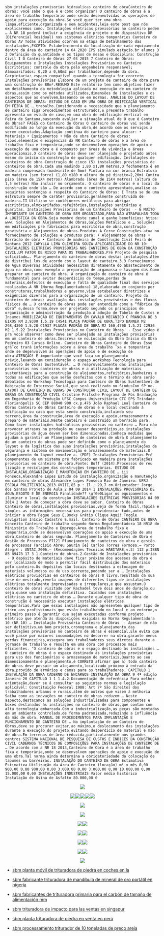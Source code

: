 
```
sbm instalações provisorias hidraulicas canteiro de obraCanteiro de obras: você sabe o que é e como organizar? O canteiro de obras é a área de trabalho temporário onde serão desenvolvidas as operações de apoio para execução da obra.Se você quer ter uma obra limpa,eficiente,organizada e sem acidentes,leia este post que nós explicaremos como. Instalações elétricas provisórias no canteiro pedem … A NR 18 poderá incluir a exigência de projeto e do dispositivo DR (Diferencial Residual) nos sistemas elétricos temporários Canteiro de Obras AV Todas atividades ocorrem na etapa de Detalhamento das instalações,EXCETO: Estabelecimento da localização de cada equipamento dentro da área do canteiro 14 04 2020 EPS simulado.estacio.br alunos 3 3 Definição da quantidade e os tipos de mesas e Disciplina: Construção Civil I O Canteiro de Obras 27 03 2015 7 Canteiro de Obras: Equipamentos e Instalações Instalações Provisórias no Canteiro Escritórios: controle da obra pelo engenheiro responsável; Almoxarifados: 0,20 a 0,60m2 por trabalhador,depende da obra. Carpintaria: espaço compatível quando a tecnologia for concreto Instalações provisórias Elabore de um projeto de canteiro de obra para uma construção de 80m².RESUMO Este relatório tem como objetivo fazer um detalhamento da metodologia aplicada na execução de um canteiro de obras,assim como os métodos utilizados,dimensões de instalações e os aspectos que as envolvem,baseando se em normas. ANÁLISE DO LAYOUT DE CANTEIROS DE OBRAS: ESTUDO DE CASO EM UMA OBRA DE EDIFICAÇÃO VERTICAL EM FEIRA DE … trabalho.Considerando a necessidade que o planejamento de canteiro siga procedimentos estruturados,o presente trabalho apresenta um estudo de caso,em uma obra de edificação vertical em Feira de Santana,buscando avaliar a situação atual de O que é Canteiro de Obras? FASES do Canteiro de Obras O canteiro de obras vai sendo modificado ao longo da execução da obra,de acordo com os serviços a serem executados.Adaptação contínua do canteiro para alocar: • Materiais • Equipamentos • Mão de obra Canteiro de obras: tipos,elementos e exigências da NR Canteiro de obras é a área de trabalho fixa e temporária,onde se desenvolvem operações de apoio e execução de uma obra e é composto por áreas de vivência e áreas operacionais.O canteiro de obras deve ser planejado e projetado antes mesmo do início da construção de qualquer edificação. Instalações de canteiros de obra Construção de cinco (5) instalações provisórias de canteiros de obra.Cada uma medindo 1,80 x1,80 metros.O fechamento é em madeira compensada (madeirite de 5mm) Pintura na cor branca Estrutura em madeira (sem forro) (1,80 x180 m altura do pé direito=2,20m) Contra piso (área de 15X4 metros) Alambrado (área de 15X4 metros) (altura de 1,5 metros) Não incluir no orçamento. O canteiro de obras é o local da construção onde são … De acordo com o contexto apresentado,analise as seguintes sentenças a respeito do Canteiro de Obras: I Trata se de uma estrutura sempre de caráter provisório,geralmente construída de madeira.II Utilizam se contêineres metálicos para abrigar escritórios,almoxarifados,refeitórios,instalações sanitárias e guaritas. Instalações Provisórias de um Canteiro de Obras  · É MUITO IMPORTANTE UM CANTEIRO DE OBRA BEM ORGANIZADO,PARA NÃO ATRAPALHAR TODA A LOGÍSTICA DA OBRA.Seja membro deste canal e ganhe benefícios: https: www. Soluções em Alojamentos de Obras,Galpões Metálicos e … Soluções em edificações pré fabricadas para escritório de obra,construção provisória e Alojamentos de obras.Produtos A Cerne Construções atua no fornecimento de soluções e produtos para: • Alojamentos de obras • Barracão de obra • Canteiro de madeira de Construção Civil Feira de Santana 2012 CAMYLLA LIMA OLIVEIRA SOUZA APLICABILIDADE DO NR 10: INSTALAÇÕES ELETRICAS PROVISORIAS NOS CANTEIROS DE OBRA DA CONSTRUÇÃO CIVIL,UM FATOR DE RISCO PARA OS TRABALHADORES.Pré Projeto de pesquisa solicitado…. Planejamento do canteiro de obras destas instalações.Além de distribui los de acordo com o layout do canteiro.3.3 Fornecimento de Água Diversas atividades necessitam diretamente do abastecimento de água na obra,como exemplo a preparação de argamassa e lavagem das Como preparar um canteiro de obra. A organização do canteiro de obra é fundamental para evitar desperdícios de tempo,perdas de materiais,defeitos de execução e falta de qualidade final dos serviços realizados.A NR (Norma Regulamentadora) 18,elaborada em conjunto por construtoras,trabalhadores e governo,visa estabelecer diretrizes e exigências diversas para a organização de um canteiro. Projeto do canteiro de obras: avaliação das instalações provisórias e dos fluxos físicos de … O canteiro de obras pode ser entendido como a “fábrica da obra” e,dessa forma,deve ser projetado segundo os princípios de organização e administração da produção.A adoção de Tabela de Custos e Insumos MOBILIZAÇÃO DE EQUIPAMENTOS EM CAVALO MECÂNICO C PRANCHA DE 3 EIXOS KM 2,9300 1.5.19 C4541 PLACA PADRÃO DE OBRA,TIPO BANNER M2 298,4300 1.5.20 C1937 PLACAS PADRÃO DE OBRA M2 160,4700 1.5.21 C2936 M2 1.5.22 Instalações Provisórias no Canteiro de Obras  · Esse vídeo é pra você observar como deve ser planejado as instalações provisórias em um canteiro de obras.Inscreva se no.Locação da Obra Inicio da Obra Pedreiro 03 Cursos Online. Canteiro de Obras Canteiro de Obras Esse grá˜co trará informações sobre a área de trabalho ˜xa e temporária onde se desenvolvem as operações de apoio e de execução de obra.ATENÇÃO! É importante que você faça um planejamento prévio,levando em consideração o espaço Workshop Tecnologia para Canteiro de Obras Sustentável: … O reaproveitamento das instalações provisórias nos canteiros de obras e a utilização de materiais sustentáveis para a construção de alojamentos,refeitórios,banheiros e todas as edificações que serão desfeitas com o término da obra serão debatidos no Workshop Tecnologia para Canteiro de Obras Sustentável de Habitação de Interesse Social,que será realizado no SindusCon SP no. LAYOUT DE CANTEIRO DE OBRAS DA CONSTRUÇÃO CIVIL LAYOUT DE CANTEIRO DE OBRAS DA CONSTRUÇÃO CIVIL Cristine Fritsche Programa de Pós Graduação em Engenharia de Produção UFSC Campus Universitário CTC EPS Trindade Florianópolis SC CEP 88040 900 cx.p.476 João Raphael Leal Canteiro de Obras Canteiro de Obras Canteiro de obras é o local destinado à edificação ou casa que esta sendo construida,incluindo seu terreno,área da construção,área de execução e apoio,armazenamento e preparo de materiais.Neste canteiro é construído um barracão para. Como fazer instalações hidráulicas provisórias no canteiro … Para não provocar atrasos na produção ou causar desperdícios,as instalações provisórias de água devem ser bem dimensionadas.Conheça medidas que ajudam a garantir um Planejamento de canteiros de obra O planejamento de um canteiro de obras pode ser definido como o planejamento do layout e da logística das suas instalações provisórias,instalações de segurança e sistema de movimentação e armazenamento de materiais.O planejamento do layout envolve a. (PDF) Instalações Provisórias Pré Componentes de um sistema pré fabricado em madeira para instalações provisórias em canteiro de obra.Fonte: Boff (2014).Processos de reu lização e reciclagem das construções temporárias. ESTUDO DE INSTALAÇÃO,ORGANIZAÇÃO E MANUTENÇÃO EM CANTEIRO DE … iii Fonseca,Alexandre Lopes Estudo de instalação,organização e manutenção em canteiro de obras Alexandre Lopes Fonseca Rio de Janeiro: UFRJ ESCOLA POLITÉCNICA,2013.XVIII,85 p.: Il.; 29,7 cm.Orientador: Jorge dos Santos Projeto de Aula 2 04 09 2014 1 INSTALAÇÕES PROVISÓRIAS DE ÁGUA,ESGOTO E DE ENERGIA Finalidade?? \uf0e0Ligar os equipamentos e iluminar o local da construção INSTALAÇÕES ELÉTRICAS PROVISÓRIAS 04 09 2014 2 Antes de começar a obra deve se saber. Canteiro de Obras Canteiro de obras,instalações provisórias,veja de forma fácil,rápida e simples as informações necessárias para providenciar tudo,antes de iniciar a obra Pegue Seus E.Books Grátis Clique Aqui! Toggle navigation Início Cadastro E.mail. Canteiro de Obras CANTEIRO DE OBRA Conceito Canteiro de trabalho segundo Norma Regulamentadora 18 NR18 do Ministério do Trabalho e Emprego.Área de trabalho fixa e temporária,onde se desenvolvem operações de apoio e execução de uma obra.Canteiro de obras segundo. Planejamento de Canteiros de Obra e Gestão de Processos P7121 Planejamento de canteiros de obra e gestão de processos Tarcisio Abreu Saurin [e] Carlos Torres Formoso.— Porto Alegre : ANTAC,2006.— (Recomendações Técnicas HABITARE,v.3) 112 p.ISBN 85 89478 17 3 1.Canteiro de obras.2.Gestão de Instalações provisórias  · O depósito de materiais deve ficar próximo dos acessos da obra e ser localizado de modo a permitir fácil distribuição dos materiais pelo canteiro.Os depósitos são locais destinados a estocagem de materiais volumosos ou de uso corrente,podendo ser a … Instalações elétricas provisórias em canteiros de obras O livro,resultado da sua tese de mestrado,revela imagens de diferentes tipos de instalações elétricas totalmente improvisadas e irregulares,e que assustam.O canteiro de obras visitado por Rachadel teve dois anos de duração,ou seja,quase uma instalação definitiva. Cuidados com instalações elétricas no canteiro de obras … Durante qualquer tipo de obra de construção é necessário executar instalações elétricas temporárias.Para que essas instalações não apresentem qualquer tipo de risco aos profissionais que estão trabalhando no local e ao entorno,o primeiro passo é garantir que sejam executadas conforme projeto elétrico que atenda às disposições exigidas na Norma Regulamentadora 10 (NR 10) … Instalação Provisória Canteiro de Obras  · Apesar de não ser definitivo,um bom projeto,cronograma e planejamento das instalações provisórias no canteiro de obras é essencial.Ele evita que você passe por maiores incomodações no decorrer na obra,garante menos perdas financeiras,assegura aos trabalhadores seus diretos durante a jornada de trabalho e resulta em uma obra com processos mais eficientes. "O canteiro de obras é o espaço destinado às instalações … O canteiro de obras é o espaço destinado às instalações provisórias para uso dos funcionários e armazenagem de materiais.Quanto ao seu dimensionamento e planejamento,é CORRETO afirmar que a) todo canteiro de obras deve possuir um alojamento,localizado próximo à entrada da obra,provido de armários e camas para os trabalhadores. CAPÍTULO 1 INSTALAÇÃO DA OBRA CADERNO DE ENCARGOS INSTALAÇÃO DA OBRA 9 4ª edição Janeiro 20 CAPÍTULO 1 1 1.4.2.Documentação de referência Para melhor orientação,dever se á consultar as seguintes normas e legislação aplicável: Constituição Federal 1988: Art 7º São direitos dos trabalhadores urbanos e rurais,além de outros que visem à melhoria Saiba como as inovações no canteiro de obras reduzem … Neste aspecto,destacamos as soluções industrializadas para componentes e boxes destinados às instalações no canteiro de obras,que contam com alta tecnologia embarcada.Com a industrialização,as peças são montadas em um ambiente controlado,de forma padronizada,reduzindo a influência da mão de obra. MANUAL DE PROCEDIMENTOS PARA IMPLANTAÇÃO E FUNCIONAMENTO DE CANTEIRO DE … Na implantação de um Canteiro de Obras,deve se procurar evitar,ao máximo,o deslocamento das instalações durante a execução do projeto,evitando desperdício de material e mão de obra.Em terrenos de área reduzida,particularmente nos grandes centros SISTEMA NACIONAL DE PESQUISA DE CUSTOS E ÍNDICES DA CONSTRUÇÃO CIVIL CADERNOS TÉCNICOS DE COMPOSIÇÕES PARA INSTALAÇÕES DE CANTEIRO DE … De acordo com a NR 18 2013,Canteiro de Obra é a área de trabalho fixa e temporária,onde se desenvolvem operações de apoio e execução de uma obra.Tal norma ainda determina a obrigatoriedade da colocação de tapumes ou barreiras. INSTALAÇÃO DO CANTEIRO DE OBRA Estimativa Estimativa Utilização da Área de Canteiro (locação) m² x mês 0,00 900,00 0,00 900,00 0,00 3.000,00 0,00 3.000,00 0,00 10.000,00 0,00 15.000,00 0,00 INSTALAÇÕES INDUSTRIAIS Valor médio histórico Instalação de Usina de Asfalto 80.000,00 0 
```

<div align="center">

<a href="https://es-crusher.shibang-china.com/github&k=sbm+instala%C3%A7%C3%B5es+provisorias+hidraulicas+canteiro+de+obra"><img src="https://static.shibang-china.com/es/crusher/logo.jpg"></a>

<a href="https://es-crusher.shibang-china.com/github&k=sbm+instala%C3%A7%C3%B5es+provisorias+hidraulicas+canteiro+de+obra"><img src="https://static.shibang-china.com/es/crusher/index.jpg"></a><a href="https://es-crusher.shibang-china.com/material.htmlgithub&k=sbm+instala%C3%A7%C3%B5es+provisorias+hidraulicas+canteiro+de+obra"><img src="https://static.shibang-china.com/es/crusher/material.jpg"></a><a href="https://es-crusher.shibang-china.com/application.htmlgithub&k=sbm+instala%C3%A7%C3%B5es+provisorias+hidraulicas+canteiro+de+obra"><img src="https://static.shibang-china.com/es/crusher/application.jpg"></a><a href="https://es-crusher.shibang-china.com/aboutus.htmlgithub&k=sbm+instala%C3%A7%C3%B5es+provisorias+hidraulicas+canteiro+de+obra"><img src="https://static.shibang-china.com/es/crusher/aboutus.jpg"></a><a href="https://es-crusher.shibang-china.com/contact.htmlgithub&k=sbm+instala%C3%A7%C3%B5es+provisorias+hidraulicas+canteiro+de+obra"><img src="https://static.shibang-china.com/es/crusher/contact.jpg"></a>

<a href="https://es-crusher.shibang-china.com/github&k=sbm+instala%C3%A7%C3%B5es+provisorias+hidraulicas+canteiro+de+obra"><img src="https://static.shibang-china.com/es/crusher/banner.jpg"></a>

<a href="https://swt.shibang-china.com/github&k=sbm+instala%C3%A7%C3%B5es+provisorias+hidraulicas+canteiro+de+obra"><img src="https://static.shibang-china.com/es/crusher/text.jpg"></a>

<a href="https://swt.shibang-china.com/github&k=sbm+instala%C3%A7%C3%B5es+provisorias+hidraulicas+canteiro+de+obra"><img src="https://static.shibang-china.com/es/crusher/chat.jpg"></a><a href="https://es-crusher.shibang-china.com/contact.htmlgithub&k=sbm+instala%C3%A7%C3%B5es+provisorias+hidraulicas+canteiro+de+obra"><img src="https://static.shibang-china.com/es/crusher/message.jpg"></a>

<a href="https://es-crusher.shibang-china.com/products/pe.htmlgithub&k=sbm+instala%C3%A7%C3%B5es+provisorias+hidraulicas+canteiro+de+obra"><img src="https://static.shibang-china.com/es/crusher/pe.jpg"></a><a href="https://es-crusher.shibang-china.com/products/pf.htmlgithub&k=sbm+instala%C3%A7%C3%B5es+provisorias+hidraulicas+canteiro+de+obra"><img src="https://static.shibang-china.com/es/crusher/pf.jpg"></a>

<a href="https://es-crusher.shibang-china.com/products/hpt.htmlgithub&k=sbm+instala%C3%A7%C3%B5es+provisorias+hidraulicas+canteiro+de+obra"><img src="https://static.shibang-china.com/es/crusher/hpt.jpg"></a><a href="https://es-crusher.shibang-china.com/products/vsi.htmlgithub&k=sbm+instala%C3%A7%C3%B5es+provisorias+hidraulicas+canteiro+de+obra"><img src="https://static.shibang-china.com/es/crusher/vsi.jpg"></a>

<a href="https://es-crusher.shibang-china.com/products/klv.htmlgithub&k=sbm+instala%C3%A7%C3%B5es+provisorias+hidraulicas+canteiro+de+obra"><img src="https://static.shibang-china.com/es/crusher/klv.jpg"></a><a href="https://es-crusher.shibang-china.com/products/portable.htmlgithub&k=sbm+instala%C3%A7%C3%B5es+provisorias+hidraulicas+canteiro+de+obra"><img src="https://static.shibang-china.com/es/crusher/portable.jpg"></a>

<a href="https://swt.shibang-china.com/github&k=sbm+instala%C3%A7%C3%B5es+provisorias+hidraulicas+canteiro+de+obra"><img src="https://static.shibang-china.com/es/crusher/case.jpg"></a>

</div>


* [sbm planta móvil de trituradora de piedra en coches en la](sbm%20planta%20m%C3%B3vil%20de%20trituradora%20de%20piedra%20en%20coches%20en%20la.md)

* [sbm fabricante trituradora de mandíbula de mineral de oro portátil en nigeria](sbm%20fabricante%20trituradora%20de%20mand%C3%ADbula%20de%20mineral%20de%20oro%20port%C3%A1til%20en%20nigeria.md)

* [sbm fabricantes de trituradora primaria para el carbón de tamaño de alimentación mm](sbm%20fabricantes%20de%20trituradora%20primaria%20para%20el%20carb%C3%B3n%20de%20tama%C3%B1o%20de%20alimentaci%C3%B3n%20mm.md)

* [sbm trituradora de impacto para las ventas en singapur](sbm%20trituradora%20de%20impacto%20para%20las%20ventas%20en%20singapur.md)

* [sbm planta trituradora de piedra en venta en perú](sbm%20planta%20trituradora%20de%20piedra%20en%20venta%20en%20per%C3%BA.md)

* [sbm processamento triturador de 10 toneladas de preço areia](sbm%20processamento%20triturador%20de%2010%20toneladas%20de%20pre%C3%A7o%20areia.md)